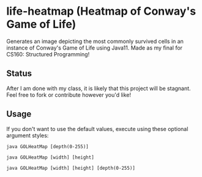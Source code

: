 # life-heatmap (Heatmap of Conway's Game of Life)
Generates an image depicting the most commonly survived cells in an instance of Conway's Game of Life using Java11. Made as my final for CS160: Structured Programming!

## Status
After I am done with my class, it is likely that this project will be stagnant. Feel free to fork or contribute however you'd like!

## Usage
If you don't want to use the default values, execute using these optional argument styles:

`java GOLHeatMap [depth(0-255)]`

`java GOLHeatMap [width] [height]`

`java GOLHeatMap [width] [height] [depth(0-255)]`
